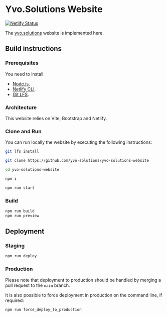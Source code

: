 # Yvo.Solutions Website

[![Netlify Status](https://api.netlify.com/api/v1/badges/3d05d276-444a-4992-9f8c-afbabef4c6fc/deploy-status)](https://app.netlify.com/sites/yvo-solutions/deploys)

The [yvo.solutions](https://www.yvo.solutions) website is implemented here.

## Build instructions

### Prerequisites

You need to install:

* [Node.js](https://nodejs.org/),
* [Netlify CLI](https://cli.netlify.com/),
* [Git LFS](https://git-lfs.com).

### Architecture

This website relies on Vite, Bootstrap and Netlify.

### Clone and Run

You can run locally the website by executing the following instructions:

```sh
git lfs install

git clone https://github.com/yvo-solutions/yvo-solutions-website

cd yvo-solutions-website

npm i

npm run start
```

### Build

```sh
npm run build
npm run preview
```

## Deployment

### Staging

```sh
npm run deploy
```

### Production

Please note that deployment to production should be handled by merging a pull request to the `main` branch.

It is also possible to force deployment in production on the command line, if required:

```sh
npm run force_deploy_to_production
```
